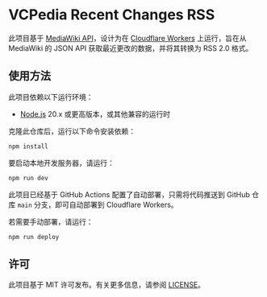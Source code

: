 # VCPedia Recent Changes RSS

此项目基于 [MediaWiki API](https://www.mediawiki.org/wiki/API:Main_page)，设计为在 [Cloudflare Workers](https://workers.cloudflare.com/) 上运行，旨在从 MediaWiki 的 JSON API 获取最近更改的数据，并将其转换为 RSS 2.0 格式。

## 使用方法

此项目依赖以下运行环境：
 - [Node.js](https://nodejs.org/) 20.x 或更高版本，或其他兼容的运行时

克隆此仓库后，运行以下命令安装依赖：

```bash
npm install
```

要启动本地开发服务器，请运行：

```bash
npm run dev
```

此项目已经基于 GitHub Actions 配置了自动部署，只需将代码推送到 GitHub 仓库 `main` 分支，即可自动部署到 Cloudflare Workers。

若需要手动部署，请运行：

```bash
npm run deploy
```

## 许可
此项目基于 MIT 许可发布。有关更多信息，请参阅 [LICENSE](LICENSE)。
